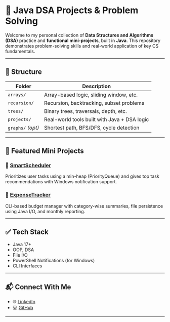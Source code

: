 # 🧠 Java DSA Projects & Problem Solving

Welcome to my personal collection of **Data Structures and Algorithms (DSA)** practice and **functional mini-projects**, built in **Java**. This repository demonstrates problem-solving skills and real-world application of key CS fundamentals.

---

## 📁 Structure

| Folder            | Description                                     |
|-------------------|-------------------------------------------------|
| `arrays/`         | Array-based logic, sliding window, etc.         |
| `recursion/`      | Recursion, backtracking, subset problems        |
| `trees/`          | Binary trees, traversals, depth, etc.           |
| `projects/`       | Real-world tools built with Java + DSA logic    |
| `graphs/` _(opt)_ | Shortest path, BFS/DFS, cycle detection         |

---

## 🚀 Featured Mini Projects

### 📌 [SmartScheduler](projects/SmartScheduler)
Prioritizes user tasks using a min-heap (PriorityQueue) and gives top task recommendations with Windows notification support.

### 📌 [ExpenseTracker](projects/ExpenseTracker)
CLI-based budget manager with category-wise summaries, file persistence using Java I/O, and monthly reporting.

---

## ✅ Tech Stack

- Java 17+
- OOP, DSA
- File I/O
- PowerShell Notifications (for Windows)
- CLI Interfaces

---

## 📬 Connect With Me

- 🌐 [LinkedIn](https://linkedin.com/in/aman-tripathi-898106243)
- 💻 [GitHub](https://github.com/AMANTRIPATHI12)

---
